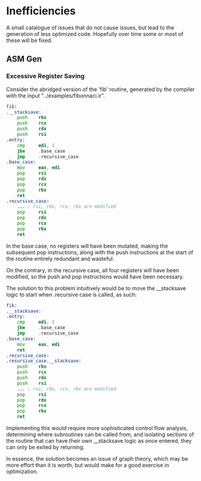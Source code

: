 # Inefficiencies
A small catalogue of issues that do not cause issues,
but lead to the generation of less optimized code.
Hopefully over time some or most of these will be fixed.

## ASM Gen
### Excessive Register Saving
Consider the abridged version of the 'fib' routine,
generated by the compiler with the input "../examples/fibonnaci.ir".
```asm
fib:
.__stacksave:
    push    rbx
    push    rcx
    push    rdx
    push    rsi
.entry:
    cmp     edi, 1
    jbe     .base_case
    jmp     .recursive_case
.base_case:
    mov     eax, edi
    pop     rsi
    pop     rdx
    pop     rcx
    pop     rbx
    ret     
.recursive_case:
    ... ; rsi, rdx, rcx, rbx are modified
    pop     rsi       
    pop     rdx
    pop     rcx
    pop     rbx
    ret     
```

In the base case, no registers will have been mutated, making the
subsequent pop instructions, along with the push instructions at the
start of the routine entirely redundant and wasteful.

On the contrary, in the recursive case, all four registers will have been modified,
so the push and pop instructions would have been necessary.

The solution to this problem intuitively would be to move the __stacksave logic to start
when .recursive case is called, as such:

```asm
fib:
.__stacksave:
.entry:
    cmp     edi, 1
    jbe     .base_case
    jmp     .recursive_case
.base_case:
    mov     eax, edi
    ret     
.recursive_case:
.resursive_case.__stacksave:
    push    rbx
    push    rcx
    push    rdx
    push    rsi
    ... ; rsi, rdx, rcx, rbx are modified
    pop     rsi
    pop     rdx
    pop     rcx
    pop     rbx
    ret     
```

Implementing this would require more sophisticated control flow analysis,
determining where subroutines can be called from, and isolating sections of the
routine that can have their own __stacksave logic as once entered, they can only
be exited by returning.

In essence, the solution becomes an issue of graph theory, which may be
more effort than it is worth, but would make for a good exercise in optimization.